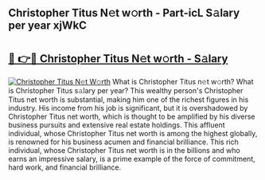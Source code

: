 ## Christopher Titus N𝚎t w𝚘rth - Part-icL S𝚊lary per year xjWkC

# <h2><a href="http://gc0flt6.nevu.top/?p=Christopher+Titus">🔗 👉🔴 Christopher Titus N𝚎t w𝚘rth - S𝚊lary</a></h2>

[![Christopher Titus N𝚎t W𝚘rth](https://i.imgur.com/Oavwk0R.jpeg)](http://gc0flt6.nevu.top/?p=Christopher+Titus)
What is Christopher Titus n𝚎t w𝚘rth? What is Christopher Titus s𝚊lary per year?
This wealthy person's Christopher Titus net worth is substantial, making him one of the richest figures in his industry. His income from his job is significant, but it is overshadowed by Christopher Titus net worth, which is thought to be amplified by his diverse business pursuits and extensive real estate holdings. This affluent individual, whose Christopher Titus net worth is among the highest globally, is renowned for his business acumen and financial brilliance. This rich individual, whose Christopher Titus net worth is in the billions and who earns an impressive salary, is a prime example of the force of commitment, hard work, and financial brilliance.
